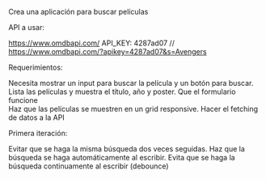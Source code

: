 Crea una aplicación para buscar películas

API a usar:

https://www.omdbapi.com/
API_KEY: 4287ad07
// https://www.omdbapi.com/?apikey=4287ad07&s=Avengers

Requerimientos:

Necesita mostrar un input para buscar la película y un botón para buscar. 
Lista las películas y muestra el título, año y poster. 
Que el formulario funcione  
Haz que las películas se muestren en un grid responsive. 
Hacer el fetching de datos a la API

Primera iteración:

Evitar que se haga la misma búsqueda dos veces seguidas.
Haz que la búsqueda se haga automáticamente al escribir.
Evita que se haga la búsqueda continuamente al escribir (debounce)